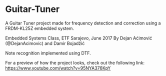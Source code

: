 # Guitar-Tuner

A Guitar Tuner project made for frequency detection and correction using a FRDM-KL25Z embedded system. 

Embedded Systems Class, ETF Sarajevo, June 2017 By Dejan Aćimović (@DejanAcimovic) and Damir Bojadžić

Note recognition implemented using DTF.

For a preview of how the project looks, check out the following link:
https://www.youtube.com/watch?v=95NYA376KpY

